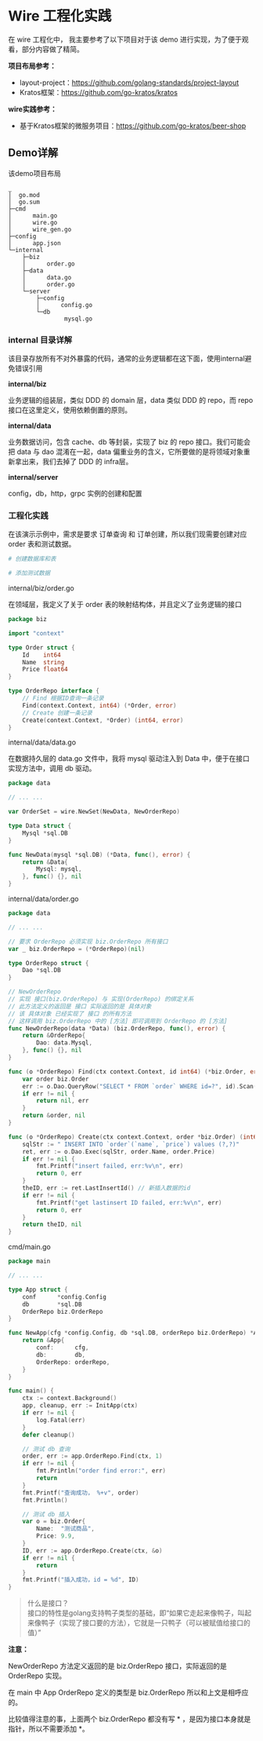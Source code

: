 # Wire 工程化实践

在 wire 工程化中， 我主要参考了以下项目对于该 demo 进行实现，为了便于观看，部分内容做了精简。

**项目布局参考：**

- layout-project：https://github.com/golang-standards/project-layout
- Kratos框架：https://github.com/go-kratos/kratos

**wire实践参考：**

- 基于Kratos框架的微服务项目：https://github.com/go-kratos/beer-shop

## Demo详解

该demo项目布局

```text
_
│  go.mod
│  go.sum
├─cmd
│      main.go
│      wire.go
│      wire_gen.go
├─config
│      app.json
└─internal
    ├─biz
    │      order.go
    ├─data
    │      data.go
    │      order.go
    └─server
        ├─config
        │      config.go
        └─db
                mysql.go
```

### internal 目录详解

该目录存放所有不对外暴露的代码，通常的业务逻辑都在这下面，使用internal避免错误引用

**internal/biz**

业务逻辑的组装层，类似 DDD 的 domain 层，data 类似 DDD 的 repo，而 repo 接口在这里定义，使用依赖倒置的原则。

**internal/data**

业务数据访问，包含 cache、db 等封装，实现了 biz 的 repo 接口。我们可能会把 data 与 dao 混淆在一起，data 偏重业务的含义，它所要做的是将领域对象重新拿出来，我们去掉了 DDD 的 infra层。

**internal/server**

config，db，http，grpc 实例的创建和配置

### 工程化实践

在该演示示例中，需求是要求 订单查询 和 订单创建，所以我们现需要创建对应 order 表和测试数据。

```bash
# 创建数据库和表

# 添加测试数据
```

internal/biz/order.go

在领域层，我定义了关于 order 表的映射结构体，并且定义了业务逻辑的接口

```go
package biz

import "context"

type Order struct {
	Id    int64
	Name  string
	Price float64
}

type OrderRepo interface {
	// Find 根据ID查询一条记录
	Find(context.Context, int64) (*Order, error)
	// Create 创建一条记录
	Create(context.Context, *Order) (int64, error)
}
```

internal/data/data.go

在数据持久层的 data.go 文件中，我将 mysql 驱动注入到 Data 中，便于在接口实现方法中，调用 db 驱动。

```go
package data

// ... ...

var OrderSet = wire.NewSet(NewData, NewOrderRepo)

type Data struct {
	Mysql *sql.DB
}

func NewData(mysql *sql.DB) (*Data, func(), error) {
	return &Data{
		Mysql: mysql,
	}, func() {}, nil
}
```

internal/data/order.go

```go
package data

// ... ...

// 要求 OrderRepo 必须实现 biz.OrderRepo 所有接口
var _ biz.OrderRepo = (*OrderRepo)(nil)

type OrderRepo struct {
	Dao *sql.DB
}

// NewOrderRepo
// 实现 接口(biz.OrderRepo) 与 实现(OrderRepo) 的绑定关系
// 此方法定义的返回是 接口 实际返回的是 具体对象
// 该 具体对象 已经实现了 接口 的所有方法
// 这样调用 biz.OrderRepo 中的 [方法] 即可调用到 OrderRepo 的 [方法]
func NewOrderRepo(data *Data) (biz.OrderRepo, func(), error) {
	return &OrderRepo{
		Dao: data.Mysql,
	}, func() {}, nil
}

func (o *OrderRepo) Find(ctx context.Context, id int64) (*biz.Order, error) {
	var order biz.Order
	err := o.Dao.QueryRow("SELECT * FROM `order` WHERE id=?", id).Scan(&order.Id, &order.Name, &order.Price)
	if err != nil {
		return nil, err
	}
	return &order, nil
}

func (o *OrderRepo) Create(ctx context.Context, order *biz.Order) (int64, error) {
	sqlStr := " INSERT INTO `order`(`name`, `price`) values (?,?)"
	ret, err := o.Dao.Exec(sqlStr, order.Name, order.Price)
	if err != nil {
		fmt.Printf("insert failed, err:%v\n", err)
		return 0, err
	}
	theID, err := ret.LastInsertId() // 新插入数据的id
	if err != nil {
		fmt.Printf("get lastinsert ID failed, err:%v\n", err)
		return 0, err
	}
	return theID, nil
}
```

cmd/main.go

```go
package main

// ... ...

type App struct {
	conf      *config.Config
	db        *sql.DB
	OrderRepo biz.OrderRepo
}

func NewApp(cfg *config.Config, db *sql.DB, orderRepo biz.OrderRepo) *App {
	return &App{
		conf:      cfg,
		db:        db,
		OrderRepo: orderRepo,
	}
}

func main() {
	ctx := context.Background()
	app, cleanup, err := InitApp(ctx)
	if err != nil {
		log.Fatal(err)
	}
	defer cleanup()

	// 测试 db 查询
	order, err := app.OrderRepo.Find(ctx, 1)
	if err != nil {
		fmt.Println("order find error:", err)
		return
	}
	fmt.Printf("查询成功， %+v", order)
	fmt.Println()

	// 测试 db 插入
	var o = biz.Order{
		Name:  "测试商品",
		Price: 9.9,
	}
	ID, err := app.OrderRepo.Create(ctx, &o)
	if err != nil {
		return
	}
	fmt.Printf("插入成功，id = %d", ID)
}

```


> 什么是接口？  
> 接口的特性是golang支持鸭子类型的基础，即“如果它走起来像鸭子，叫起来像鸭子（实现了接口要的方法），它就是一只鸭子（可以被赋值给接口的值）”

**注意：**

NewOrderRepo 方法定义返回的是 biz.OrderRepo 接口，实际返回的是 OrderRepo 实现。

在 main 中 App OrderRepo 定义的类型是  biz.OrderRepo 所以和上文是相呼应的。

比较值得注意的事，上面两个  biz.OrderRepo 都没有写 * ，是因为接口本身就是指针，所以不需要添加 *。



